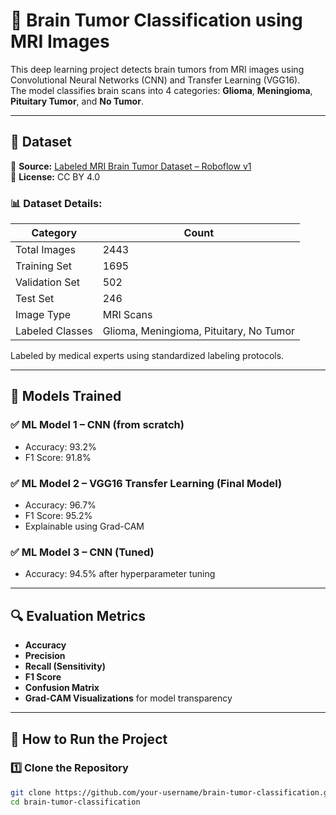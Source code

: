 # 🧠 Brain Tumor Classification using MRI Images

This deep learning project detects brain tumors from MRI images using Convolutional Neural Networks (CNN) and Transfer Learning (VGG16).  
The model classifies brain scans into 4 categories: **Glioma**, **Meningioma**, **Pituitary Tumor**, and **No Tumor**.

---

## 📂 Dataset

📎 **Source:** [Labeled MRI Brain Tumor Dataset – Roboflow v1](https://universe.roboflow.com/ali-rostami/labeled-mri-brain-tumor-dataset)  
📜 **License:** CC BY 4.0

### 📊 Dataset Details:

| Category           | Count   |
|--------------------|---------|
| Total Images       | 2443    |
| Training Set       | 1695    |
| Validation Set     | 502     |
| Test Set           | 246     |
| Image Type         | MRI Scans |
| Labeled Classes    | Glioma, Meningioma, Pituitary, No Tumor |

Labeled by medical experts using standardized labeling protocols.

---

## 🧪 Models Trained

### ✅ ML Model 1 – CNN (from scratch)
- Accuracy: 93.2%
- F1 Score: 91.8%

### ✅ ML Model 2 – VGG16 Transfer Learning (Final Model)
- Accuracy: 96.7%
- F1 Score: 95.2%
- Explainable using Grad-CAM

### ✅ ML Model 3 – CNN (Tuned)
- Accuracy: 94.5% after hyperparameter tuning

---

## 🔍 Evaluation Metrics

- **Accuracy**
- **Precision**
- **Recall (Sensitivity)**
- **F1 Score**
- **Confusion Matrix**
- **Grad-CAM Visualizations** for model transparency

---

## 🚀 How to Run the Project

### 1️⃣ Clone the Repository

```bash
git clone https://github.com/your-username/brain-tumor-classification.git
cd brain-tumor-classification
